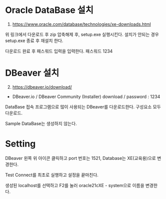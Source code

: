 # Oracle DataBase 설치
1. https://www.oracle.com/database/technologies/xe-downloads.html

위 링크에서 다운로드 후 zip 압축해제 후, setup.exe 실행시킨다. 설치가 안되는 경우 setup.exe 종료 후 재설치 한다. 

다운로드 완료 후 패스워드 입력을 입력한다. 패스워드 1234

# DBeaver 설치
2. https://dbeaver.io/download/
- DBeaver.io / DBeaver Community (Installer) download / password : 1234

DataBase 접속 프로그램으로 많이 사용되는 DBeaver를 다운로드한다. 구성요소 모두 다운로드.

Sample DataBase는 생성하지 않는다. 

# Setting

DBeaver 왼쪽 위 아이콘 클릭하고 port 번호는 1521, Database는 XE(교육용)으로 변경한다. 

Test Connect를 최초로 실행하고 설정을 끝마친다. 

생성된 localhost를 선택하고 F2를 눌러 oracle21cXE - system으로 이름을 변경한다. 
